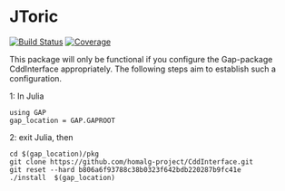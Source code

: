 # JToric

[![Build Status](https://github.com/HereAround/JToric.jl/workflows/CI/badge.svg)](https://github.com/HereAround/JToric.jl/actions)
[![Coverage](https://codecov.io/gh/HereAround/JToric.jl/branch/master/graph/badge.svg)](https://codecov.io/gh/HereAround/JToric.jl)


This package will only be functional if you configure the Gap-package CddInterface appropriately. The following steps aim to establish such a configuration.

1: In Julia

    using GAP
    gap_location = GAP.GAPROOT

2: exit Julia, then

    cd $(gap_location)/pkg
    git clone https://github.com/homalg-project/CddInterface.git
    git reset --hard b806a6f93788c38b0323f642bdb220287b9fc41e
    ./install  $(gap_location)
